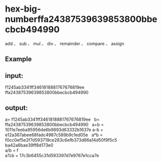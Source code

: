 # hex-big-numberffa24387539639853800bbecbcb494990
add 、 sub 、 mul 、 div 、 remainder 、 compare 、 assign

## Example
## input:
f1245ab3341ff3461818881767676819ee  
ffa24387539639853800bbecbcb494990  

## output:
a= f1245ab3341ff3461818881767676819ee  
b= ffa24387539639853800bbecbcb494990  
a+b = 1011e7eeba95956de6b9893d63332b1637e 
a-b = e12a367abee68fadc4987c589b9c1ed05e   
a*b = f0cc0ef5e2f7d593719ce283c6efb373d86a14d50f9f5c5  
ba42a6bae39ff8d173e0  
a/b = f  
a%b = 17c3b6455c31d593397d7e9767e1cca7e  
